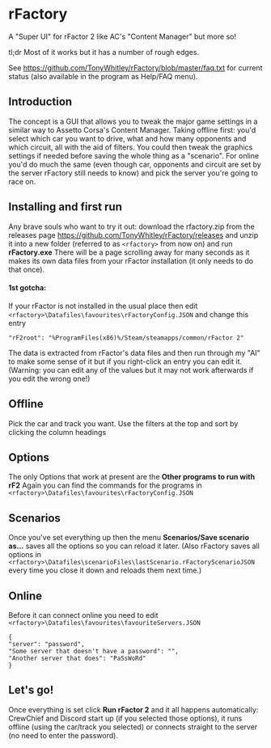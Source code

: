 # rFactory
A "Super UI" for rFactor 2 like AC's "Content Manager" but more so!

tl;dr  Most of it works but it has a number of rough edges.

See https://github.com/TonyWhitley/rFactory/blob/master/faq.txt for current status (also available in the program as Help/FAQ menu).

## Introduction
The concept is a GUI that allows you to tweak the major game settings in a similar way to Assetto Corsa's Content Manager.  Taking offline first: you'd select which car you want to drive, what and how many opponents and which circuit, all with the aid of filters.  You could then tweak the graphics settings if needed before saving the whole thing as a "scenario".  For online you'd do much the same (even though car, opponents and circuit are set by the server rFactory still needs to know) and pick the server you're going to race on.

## Installing and first run
Any brave souls who want to try it out: download the rfactory.zip from the releases page https://github.com/TonyWhitley/rFactory/releases and unzip it into a new folder (referred to as `<rfactory>` from now on) and run **rFactory.exe** There will be a page scrolling away for many seconds as it makes its own data files from your rFactor installation (it only needs to do that once).

#### 1st gotcha:
If your rFactor is not installed in the usual place then edit `<rfactory>\Datafiles\favourites\rFactoryConfig.JSON` and change this entry

`"rF2root": "%ProgramFiles(x86)%/Steam/steamapps/common/rFactor 2"`

The data is extracted from rFactor's data files and then run through my "AI" to make some sense of it but if you right-click an entry you can edit it.  (Warning: you can edit any of the values but it may not work afterwards if you edit the wrong one!)

## Offline
Pick the car and track you want. Use the filters at the top and sort by clicking the column headings

## Options
The only Options that work at present are the **Other programs to run with rF2**
Again you can find the commands for the programs in `<rfactory>\Datafiles\favourites\rFactoryConfig.JSON`

## Scenarios
Once you've set everything up then the menu **Scenarios/Save scenario as...** saves all the options so you can reload it later.  (Also rFactory saves all options in `<rfactory>\Datafiles\scenarioFiles\lastScenario.rFactoryScenarioJSON` every time you close it down and reloads them next time.)

## Online
Before it can connect online you need to edit `<rfactory>\Datafiles\favourites\favouriteServers.JSON`
```
{
"server": "password",
"Some server that doesn't have a password": "",
"Another server that does": "PaSsWoRd"
}
```

## Let's go!
Once everything is set click **Run rFactor 2** and it all happens automatically: CrewChief and Discord start up (if you selected those options), it runs offline (using the car/track you selected) or connects straight to the server (no need to enter the password).


